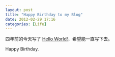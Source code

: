 ```yaml
---
layout: post
title: "Happy Birthday to my Blog"
date: 2012-02-29 17:16
categories: [Life]
---
```


四年前的今天写了 [Hello World!][1]，希望能一直写下去。

Happy Birthday.

[1]:http://fann.im/blog/2008/02/29/hello-world/
